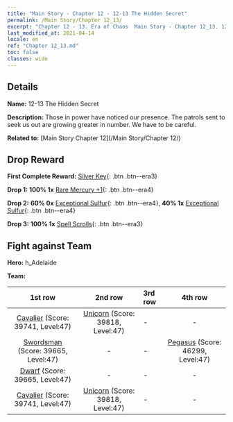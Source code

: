 ```yaml
---
title: "Main Story - Chapter 12 - 12-13 The Hidden Secret"
permalink: /Main Story/Chapter 12_13/
excerpt: "Chapter 12 - 13. Era of Chaos  Main Story - Chapter 12_13. 12-13 The Hidden Secret"
last_modified_at: 2021-04-14
locale: en
ref: "Chapter 12_13.md"
toc: false
classes: wide
---
```


## Details

 **Name:** 12-13 The Hidden Secret

 **Description:** Those in power have noticed our presence. The patrols sent to seek us out are growing greater in number. We have to be careful.

 **Related to:** [Main Story Chapter 12](/Main Story/Chapter 12/)

## Drop Reward

 **First Complete Reward:** [Silver Key](/Items/con_693/){: .btn .btn--era3}

 **Drop 1:** **100% 1x** [Rare Mercury +1](/Items/mat_42/){: .btn .btn--era4}

 **Drop 2:** **60% 0x** [Exceptional Sulfur](/Items/mat_36/){: .btn .btn--era4}, **40% 1x** [Exceptional Sulfur](/Items/mat_36/){: .btn .btn--era4}

 **Drop 3:** **100% 1x** [Spell Scrolls](/Items/con_694/){: .btn .btn--era3}


## Fight against Team
 **Hero:** h_Adelaide

 **Team:**


  | 1st row | 2nd row | 3rd row | 4th row |
  |:----:|:----:|:----|:----:|
  | [Cavalier](/units/Cavalier/) (Score: 39741, Level:47)  | [Unicorn](/units/Unicorn/) (Score: 39818, Level:47)  | - | - |
  | [Swordsman](/units/Swordsman/) (Score: 39665, Level:47)  | - | - | [Pegasus](/units/Pegasus/) (Score: 46299, Level:47)  |
  | [Dwarf](/units/Dwarf/) (Score: 39665, Level:47)  | - | - | - |
  | [Cavalier](/units/Cavalier/) (Score: 39741, Level:47)  | [Unicorn](/units/Unicorn/) (Score: 39818, Level:47)  | - | - |


